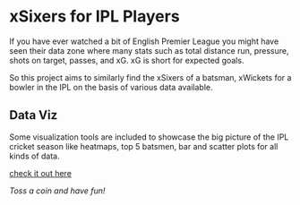 # xSixers for IPL Players

If you have ever watched a bit of English Premier League you 
might have seen their data zone where many stats such as total
distance run, pressure, shots on target, passes, and xG. xG is
short for expected goals.

So this project aims to similarly find the xSixers of a batsman, xWickets
for a bowler in the IPL on the basis of various data available. 

## Data Viz

Some visualization tools are included to showcase the big picture of
the IPL cricket season like heatmaps, top 5 batsmen, bar and scatter
plots for all kinds of data.

[check it out here](aniketm117-regression-model-web-app-main-2lx3jl.streamlit.app/)

*Toss a coin and have fun!*


